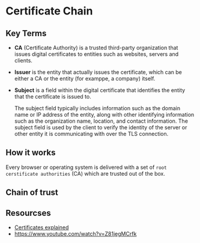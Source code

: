 # Certificate Chain

## Key Terms
* **CA** (Certificate Authority) is a trusted third-party organization that issues digital certificates to entities such as websites, servers and clients.
* **Issuer**  is the entity that actually issues the certificate, which can be either a CA or the entity (for examppe, a company) itself.
* **Subject** is a field within the digital certificate that identifies the entity that the certificate is issued to.

  The subject field typically includes information such as the domain name or IP address of the entity, along with other identifying information such as the organization name, location, and contact information. The subject field is used by the client to verify the identity of the server or other entity it is communicating with over the TLS connection.
  
## How it works
Every browser or operating system is delivered with a set of `root cerstificate authorities` (CA) which are trusted out of the box.
  
## Chain of trust

## Resourcses
* [Certificates explained](https://youtu.be/kAaIYRJoJkc)
* https://www.youtube.com/watch?v=Z81jegMCrfk
